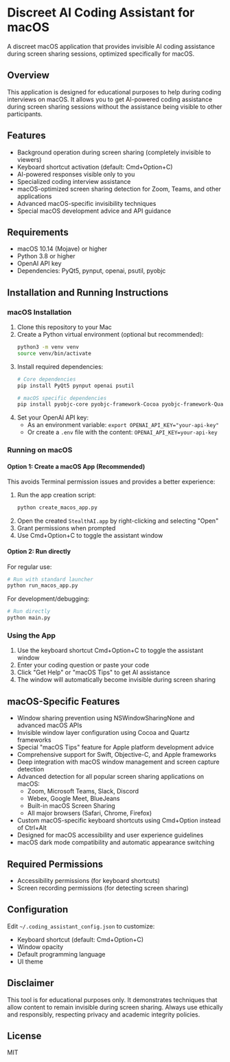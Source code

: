 # Discreet AI Coding Assistant for macOS

A discreet macOS application that provides invisible AI coding assistance during screen sharing sessions, optimized specifically for macOS.

## Overview

This application is designed for educational purposes to help during coding interviews on macOS. It allows you to get AI-powered coding assistance during screen sharing sessions without the assistance being visible to other participants.

## Features

- Background operation during screen sharing (completely invisible to viewers)
- Keyboard shortcut activation (default: Cmd+Option+C)
- AI-powered responses visible only to you
- Specialized coding interview assistance
- macOS-optimized screen sharing detection for Zoom, Teams, and other applications
- Advanced macOS-specific invisibility techniques
- Special macOS development advice and API guidance

## Requirements

- macOS 10.14 (Mojave) or higher
- Python 3.8 or higher
- OpenAI API key
- Dependencies: PyQt5, pynput, openai, psutil, pyobjc

## Installation and Running Instructions

### macOS Installation

1. Clone this repository to your Mac
2. Create a Python virtual environment (optional but recommended):
   ```bash
   python3 -m venv venv
   source venv/bin/activate
   ```
3. Install required dependencies:
   ```bash
   # Core dependencies
   pip install PyQt5 pynput openai psutil
   
   # macOS specific dependencies 
   pip install pyobjc-core pyobjc-framework-Cocoa pyobjc-framework-Quartz
   ```
4. Set your OpenAI API key:
   - As an environment variable: `export OPENAI_API_KEY="your-api-key"`
   - Or create a `.env` file with the content: `OPENAI_API_KEY=your-api-key`

### Running on macOS

#### Option 1: Create a macOS App (Recommended)
This avoids Terminal permission issues and provides a better experience:

1. Run the app creation script:
   ```bash
   python create_macos_app.py
   ```
2. Open the created `StealthAI.app` by right-clicking and selecting "Open"
3. Grant permissions when prompted
4. Use Cmd+Option+C to toggle the assistant window

#### Option 2: Run directly 
For regular use:
```bash
# Run with standard launcher
python run_macos_app.py
```

For development/debugging:
```bash
# Run directly
python main.py
```

### Using the App
1. Use the keyboard shortcut Cmd+Option+C to toggle the assistant window
2. Enter your coding question or paste your code
3. Click "Get Help" or "macOS Tips" to get AI assistance
4. The window will automatically become invisible during screen sharing

## macOS-Specific Features

- Window sharing prevention using NSWindowSharingNone and advanced macOS APIs
- Invisible window layer configuration using Cocoa and Quartz frameworks
- Special "macOS Tips" feature for Apple platform development advice
- Comprehensive support for Swift, Objective-C, and Apple frameworks
- Deep integration with macOS window management and screen capture detection
- Advanced detection for all popular screen sharing applications on macOS:
  - Zoom, Microsoft Teams, Slack, Discord
  - Webex, Google Meet, BlueJeans
  - Built-in macOS Screen Sharing
  - All major browsers (Safari, Chrome, Firefox)
- Custom macOS-specific keyboard shortcuts using Cmd+Option instead of Ctrl+Alt
- Designed for macOS accessibility and user experience guidelines
- macOS dark mode compatibility and automatic appearance switching

## Required Permissions

- Accessibility permissions (for keyboard shortcuts)
- Screen recording permissions (for detecting screen sharing)

## Configuration

Edit `~/.coding_assistant_config.json` to customize:
- Keyboard shortcut (default: Cmd+Option+C)
- Window opacity
- Default programming language 
- UI theme

## Disclaimer

This tool is for educational purposes only. It demonstrates techniques that allow content to remain invisible during screen sharing. Always use ethically and responsibly, respecting privacy and academic integrity policies.

## License

MIT
